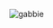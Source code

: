 ![gabbie](http://www.plantuml.com/plantuml/proxy?cache=no&src=https://raw.githubusercontent.com/Patrick9107/gabbie-core-backend/master/uml.iuml)
